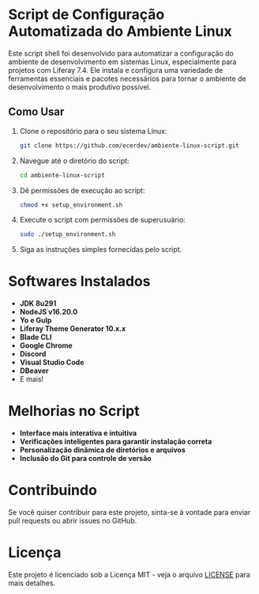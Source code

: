 # Script de Configuração Automatizada do Ambiente Linux

Este script shell foi desenvolvido para automatizar a configuração do ambiente de desenvolvimento em sistemas Linux, especialmente para projetos com Liferay 7.4. Ele instala e configura uma variedade de ferramentas essenciais e pacotes necessários para tornar o ambiente de desenvolvimento o mais produtivo possível.

## Como Usar

1. Clone o repositório para o seu sistema Linux:
   ```bash
   git clone https://github.com/ecerdev/ambiente-linux-script.git

2. Navegue até o diretório do script:
    ```bash
    cd ambiente-linux-script
    ```

3. Dê permissões de execução ao script:
   ```bash
   chmod +x setup_environment.sh
   ```

4. Execute o script com permissões de superusuário:
    ```bash
    sudo ./setup_environment.sh
    ````

5. Siga as instruções simples fornecidas pelo script.

# Softwares Instalados

- **JDK 8u291**
- **NodeJS v16.20.0**
- **Yo e Gulp**
- **Liferay Theme Generator 10.x.x**
- **Blade CLI**
- **Google Chrome**
- **Discord**
- **Visual Studio Code**
- **DBeaver**
- E mais!

# Melhorias no Script

- **Interface mais interativa e intuitiva**
- **Verificações inteligentes para garantir instalação correta**
- **Personalização dinâmica de diretórios e arquivos**
- **Inclusão do Git para controle de versão**

# Contribuindo

Se você quiser contribuir para este projeto, sinta-se à vontade para enviar pull requests ou abrir issues no GitHub.

# Licença

Este projeto é licenciado sob a Licença MIT - veja o arquivo [LICENSE](LICENSE) para mais detalhes.
